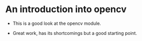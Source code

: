 # An introduction into opencv

- This is a good look at the opencv module.

- Great work, has its shortcomings but a good starting point.